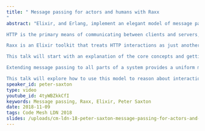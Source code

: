 ```yaml
---
title: " Message passing for actors and humans with Raxx
"
abstract: "Elixir, and Erlang, implement an elegant model of message passing. This is their secret sauce for managing concurrency.

HTTP is the primary means of communicating between clients and servers, and often between servers and other servers, it is a protocol for message passing.

Raxx is an Elixir toolkit that treats HTTP interactions as just another kind of message. These external messages are handled in a way completely analagous to internal messages between processes.

This talk will start with an explanation of the core concepts and getting started with Raxx.

Extending message passing to all parts of a system provides a uniform model to describe it.

This talk will explore how to use this model to reason about interactions in an extended web application, from server to browser to human."
speaker_id: peter-saxton
type: video
youtube_id: 4tyWBZkkCfI
keywords: Message passing, Raxx, Elixir, Peter Saxton
date: 2018-11-09
tags: Code Mesh LDN 2018
slides: /uploads/cm-ldn-18-peter-saxton-message-passing-for-actors-and-humans-compressed.pdf
---
```


